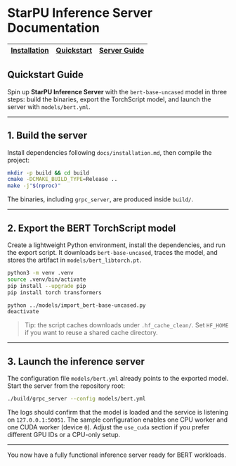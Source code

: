 # StarPU Inference Server Documentation

| [Installation](./installation.md) | [Quickstart](./quickstart.md) | [Server Guide](./server_guide.md) |
| --- | --- | --- |

## Quickstart Guide

Spin up **StarPU Inference Server** with the `bert-base-uncased` model in three
steps: build the binaries, export the TorchScript model, and launch the server
with `models/bert.yml`.

---

## 1. Build the server

Install dependencies following `docs/installation.md`, then compile the
project:

```bash
mkdir -p build && cd build
cmake -DCMAKE_BUILD_TYPE=Release ..
make -j"$(nproc)"
```

The binaries, including `grpc_server`, are produced inside `build/`.

---

## 2. Export the BERT TorchScript model

Create a lightweight Python environment, install the dependencies, and run the
export script. It downloads `bert-base-uncased`, traces the model, and stores
the artifact in `models/bert_libtorch.pt`.

```bash
python3 -m venv .venv
source .venv/bin/activate
pip install --upgrade pip
pip install torch transformers

python ../models/import_bert-base-uncased.py
deactivate
```

> Tip: the script caches downloads under `.hf_cache_clean/`. Set `HF_HOME` if
> you want to reuse a shared cache directory.

---

## 3. Launch the inference server

The configuration file `models/bert.yml` already points to the exported model.
Start the server from the repository root:

```bash
./build/grpc_server --config models/bert.yml
```

The logs should confirm that the model is loaded and the service is listening
on `127.0.0.1:50051`. The sample configuration enables one CPU worker and one
CUDA worker (device `0`). Adjust the `use_cuda` section if you prefer different
GPU IDs or a CPU-only setup.

---

You now have a fully functional inference server ready for BERT workloads.
